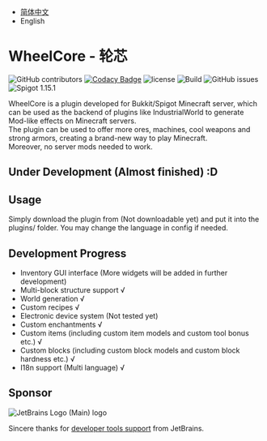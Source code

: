 * [简体中文][1]  
* English

# WheelCore - 轮芯

![GitHub contributors](https://img.shields.io/github/contributors/czm23333/IndustrialWorld)
[![Codacy Badge](https://api.codacy.com/project/badge/Grade/7ed7dc549a7e4212b193716ecced0773)](https://app.codacy.com/manual/czm23333/IndustrialWorld?utm_source=github.com&utm_medium=referral&utm_content=czm23333/IndustrialWorld&utm_campaign=Badge_Grade_Dashboard)
![license](https://img.shields.io/github/license/czm23333/IndustrialWorld)
![Build](https://github.com/czm23333/IndustrialWorld/workflows/Build/badge.svg)
![GitHub issues](https://img.shields.io/github/issues/czm23333/IndustrialWorld)
![Spigot 1.15.1](https://img.shields.io/badge/spigot-1.16.5-blue)

WheelCore is a plugin developed for Bukkit/Spigot Minecraft server, which can be used as the backend of plugins like
IndustrialWorld to generate Mod-like effects on Minecraft servers.  
The plugin can be used to offer more ores, machines, cool weapons and strong armors, creating a brand-new way to play
Minecraft.   
Moreover, no server mods needed to work.

## Under Development (Almost finished) :D  

## Usage
Simply download the plugin from (Not downloadable yet) and put it into the plugins/ folder.
You may change the language in config if needed.

## Development Progress  
* Inventory GUI interface (More widgets will be added in further development)
* Multi-block structure support √
* World generation √
* Custom recipes √
* Electronic device system (Not tested yet)
* Custom enchantments √
* Custom items (including custom item models and custom tool bonus etc.) √
* Custom blocks (including custom block models and custom block hardness etc.) √
* I18n support (Multi language) √

## Sponsor

![JetBrains Logo (Main) logo](https://resources.jetbrains.com/storage/products/company/brand/logos/jb_beam.svg)

Sincere thanks for [developer tools support](https://jb.gg/OpenSourceSupport) from JetBrains.

[1]: https://github.com/czm23333/IndustrialWorld/blob/master/README.md